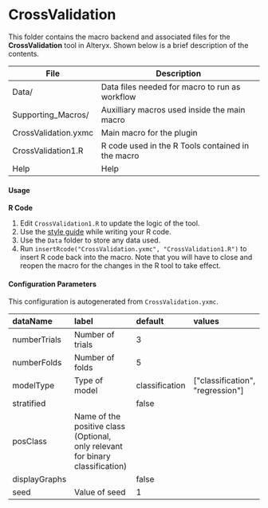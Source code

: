 # CrossValidation

This folder contains the macro backend and associated files for the **CrossValidation** tool in Alteryx. Shown below is a brief description of the contents. 

| File                   | Description                                       |
|----------------------  |---------------------------------------------------|
| Data/                  | Data files needed for macro to run as workflow    |
| Supporting_Macros/     | Auxilliary macros used inside the main macro      |       
| CrossValidation.yxmc  | Main macro for the plugin                         | 
| CrossValidation1.R    | R code used in the R Tools contained in the macro |
| Help                   | Help                                              |


#### Usage

__R Code__

1. Edit `CrossValidation1.R` to update the logic of the tool. 
2. Use the [style guide](Style_Guide.md) while writing your R code. 
3. Use the `Data` folder to store any data used. 
4. Run `insertRcode("CrossValidation.yxmc", "CrossValidation1.R")` to insert R code back into the macro. Note that you will have to close and reopen the macro for the changes in the R tool to take effect.

#### Configuration Parameters

This configuration is autogenerated from `CrossValidation.yxmc`.



|dataName      |label                                                                          |default        |values                           |
|:-------------|:------------------------------------------------------------------------------|:--------------|:--------------------------------|
|numberTrials  |Number of trials                                                               |3              |                                 |
|numberFolds   |Number of folds                                                                |5              |                                 |
|modelType     |Type of model                                                                  |classification |["classification", "regression"] |
|stratified    |                                                                               |false          |                                 |
|posClass      |Name of the positive class (Optional, only relevant for binary classification) |               |                                 |
|displayGraphs |                                                                               |false          |                                 |
|seed          |Value of seed                                                                  |1              |                                 |
